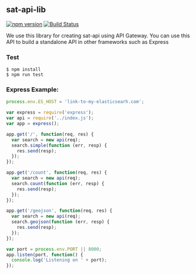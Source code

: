 ## sat-api-lib

[![npm version](https://badge.fury.io/js/sat-api-lib.svg)](http://badge.fury.io/js/sat-api-lib)
[![Build Status](https://travis-ci.org/sat-utils/sat-api-lib.svg?branch=master)](https://travis-ci.org/sat-utils/sat-api-lib)

We use this library for creating sat-api using API Gateway. You can use this API to build a standalone API in other frameworks such as Express

### Test

    $ npm install
    $ npm run test

### Express Example:

```js
process.env.ES_HOST = 'link-to-my-elasticsearh.com';

var express = require('express');
var api = require('../index.js');
var app = express();

app.get('/', function(req, res) {
  var search = new api(req);
  search.simple(function (err, resp) {
    res.send(resp);
  });
});

app.get('/count', function(req, res) {
  var search = new api(req);
  search.count(function (err, resp) {
    res.send(resp);
  });
});

app.get('/geojson', function(req, res) {
  var search = new api(req);
  search.geojson(function (err, resp) {
    res.send(resp);
  });
});

var port = process.env.PORT || 8000;
app.listen(port, function() {
  console.log('Listening on ' + port);
});
```
